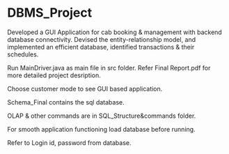 # DBMS_Project
Developed a GUI Application for cab booking & management with backend database connectivity. Devised the entity-relationship model, and implemented an efficient database, identified transactions & their schedules.

Run MainDriver.java as main file in src folder.
Refer Final Report.pdf for more detailed project desription.

Choose customer mode to see GUI based application.

Schema_Final contains the sql database.

OLAP & other commands are in SQL_Structure&commands folder.

For smooth application functioning load database before running.

Refer to Login id, password from database.
